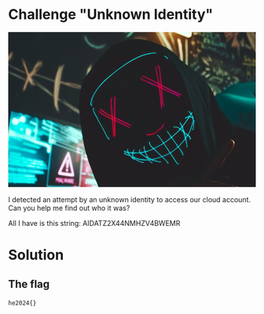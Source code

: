 # Challenge "Unknown Identity"
![Banner Image](banner.jpg)

I detected an attempt by an unknown identity to access our cloud account. Can you help me find out who it was?

All I have is this string: AIDATZ2X44NMHZV4BWEMR


# Solution


## The flag
    he2024{}
